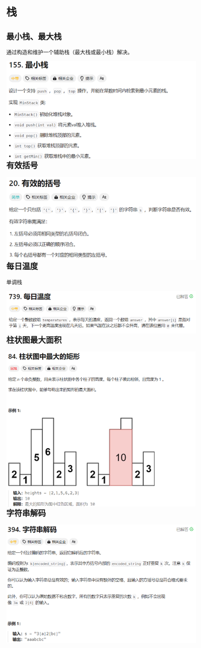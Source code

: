 # 栈

## 最小栈、最大栈

通过构造和维护一个辅助栈（最大栈或最小栈）解决。

<img src="./assets/image-20240117232503039.png" alt="image-20240117232503039" style="zoom:80%;" align='left' />

## 有效括号

<img src="./assets/image-20240117235146219.png" alt="image-20240117235146219" style="zoom:80%;" align="left" />

## 每日温度

单调栈

<img src="./assets/image-20240118000133944.png" alt="image-20240118000133944" style="zoom:80%;" align='left' />

## 柱状图最大面积

<img src="./assets/image-20240118000931407.png" alt="image-20240118000931407" style="zoom:80%;" align='left' />

## 字符串解码

<img src="./assets/image-20240118001044734.png" alt="image-20240118001044734" style="zoom:80%;" align='left' />